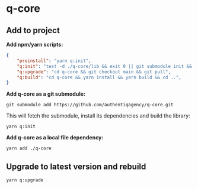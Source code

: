 # q-core

## Add to project

**Add npm/yarn scripts:**

```json
{
    "preinstall": "yarn q:init",
    "q:init": "test -d ./q-core/lib && exit 0 || git submodule init && yarn q:build",
    "q:upgrade": "cd q-core && git checkout main && git pull",
    "q:build": "cd q-core && yarn install && yarn build && cd ..",
}
```

**Add q-core as a git submodule:**

`git submodule add https://github.com/authentiqagency/q-core.git`

This will fetch the submodule, install its dependencies and build the library:

`yarn q:init`

**Add q-core as a local file dependency:**

`yarn add ./q-core`

## Upgrade to latest version and rebuild

`yarn q:upgrade`
